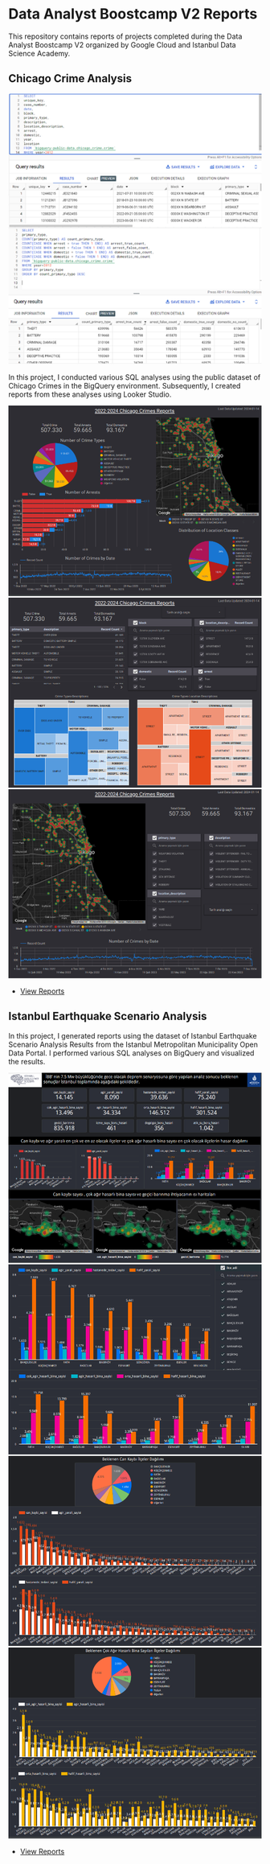 # Data Analyst Boostcamp V2 Reports

This repository contains reports of projects completed during the Data Analyst Boostcamp V2 organized by Google Cloud and Istanbul Data Science Academy.

## Chicago Crime Analysis

![SQL Analysis](SQLBigQuery.png)

In this project, I conducted various SQL analyses using the public dataset of Chicago Crimes in the BigQuery environment. Subsequently, I created reports from these analyses using Looker Studio.

![Report 1](11.png)
![Report 2](12.png)
![Report 3](13.png)


- [View Reports](https://lookerstudio.google.com/reporting/1c0a926f-e133-477f-9cf1-dbcd7aa7268c)

## Istanbul Earthquake Scenario Analysis

In this project, I generated reports using the dataset of Istanbul Earthquake Scenario Analysis Results from the Istanbul Metropolitan Municipality Open Data Portal. I performed various SQL analyses on BigQuery and visualized the results.

![Report 1](21.png)
![Report 2](22.png)
![Report 3](23.png)
![Report 4](24.png)



- [View Reports](https://lookerstudio.google.com/reporting/12153dba-378a-41f9-854e-efcc3b61cf3c)








